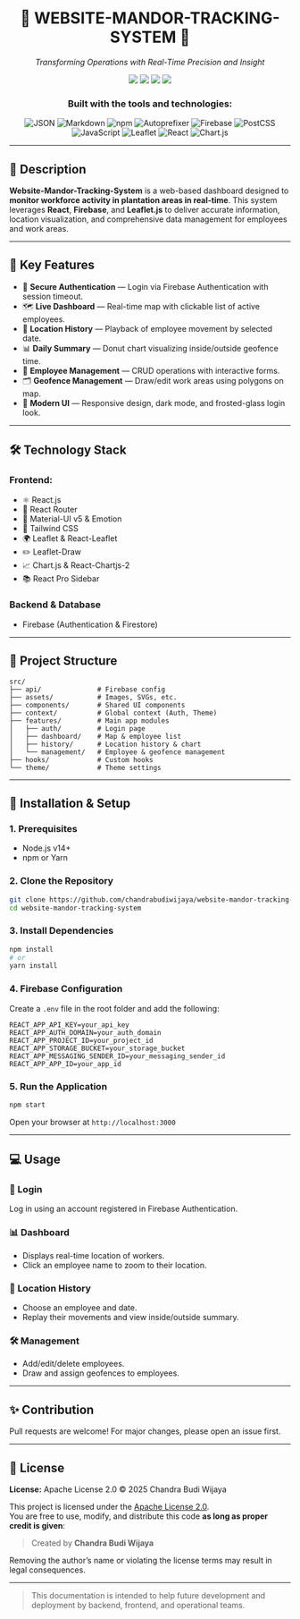 <div align="center">
<h1 align="center">📍 WEBSITE-MANDOR-TRACKING-SYSTEM 📍</h1>

<p align="center"><i>Transforming Operations with Real-Time Precision and Insight</i></p>

<p align="center">
  <img src="https://img.shields.io/badge/last%20commit-last%20friday-informational?style=flat-square" />
  <img src="https://img.shields.io/badge/javascript-96.8%25-yellow?style=flat-square" />
  <img src="https://img.shields.io/badge/languages-3-blue?style=flat-square" />
  <img src="https://img.shields.io/badge/license-Apache--2.0-green.svg?style=flat-square" />
</p>

### Built with the tools and technologies:

![JSON](https://img.shields.io/badge/JSON-black?style=for-the-badge&logo=json)
![Markdown](https://img.shields.io/badge/Markdown-black?style=for-the-badge&logo=markdown)
![npm](https://img.shields.io/badge/npm-CB3837?style=for-the-badge&logo=npm&logoColor=white)
![Autoprefixer](https://img.shields.io/badge/Autoprefixer-DD3735?style=for-the-badge&logo=autoprefixer&logoColor=white)
![Firebase](https://img.shields.io/badge/Firebase-FFCA28?style=for-the-badge&logo=firebase&logoColor=white)
![PostCSS](https://img.shields.io/badge/PostCSS-DD3A0A?style=for-the-badge&logo=postcss&logoColor=white)
![JavaScript](https://img.shields.io/badge/JavaScript-F7DF1E?style=for-the-badge&logo=javascript&logoColor=black)
![Leaflet](https://img.shields.io/badge/Leaflet-199900?style=for-the-badge&logo=leaflet&logoColor=white)
![React](https://img.shields.io/badge/React-61DAFB?style=for-the-badge&logo=react&logoColor=black)
![Chart.js](https://img.shields.io/badge/Chart.js-FF6384?style=for-the-badge&logo=chartdotjs&logoColor=white)
</div>

---

## 📘 Description

**Website-Mandor-Tracking-System** is a web-based dashboard designed to **monitor workforce activity in plantation areas in real-time**. This system leverages **React**, **Firebase**, and **Leaflet.js** to deliver accurate information, location visualization, and comprehensive data management for employees and work areas.

---

## 🚀 Key Features

- 🔐 **Secure Authentication** — Login via Firebase Authentication with session timeout.
- 🗺️ **Live Dashboard** — Real-time map with clickable list of active employees.
- 📍 **Location History** — Playback of employee movement by selected date.
- 📊 **Daily Summary** — Donut chart visualizing inside/outside geofence time.
- 👥 **Employee Management** — CRUD operations with interactive forms.
- 🗂️ **Geofence Management** — Draw/edit work areas using polygons on map.
- 🌙 **Modern UI** — Responsive design, dark mode, and frosted-glass login look.

---

## 🛠️ Technology Stack

### Frontend:
- ⚛️ React.js
- 🧭 React Router
- 🎨 Material-UI v5 & Emotion
- 💨 Tailwind CSS
- 🌍 Leaflet & React-Leaflet
- ✏️ Leaflet-Draw
- 📈 Chart.js & React-Chartjs-2
- 📚 React Pro Sidebar

### Backend & Database

- Firebase (Authentication & Firestore)

---

## 📁 Project Structure

```
src/
├── api/              # Firebase config
├── assets/           # Images, SVGs, etc.
├── components/       # Shared UI components
├── context/          # Global context (Auth, Theme)
├── features/         # Main app modules
│   ├── auth/         # Login page
│   ├── dashboard/    # Map & employee list
│   ├── history/      # Location history & chart
│   └── management/   # Employee & geofence management
├── hooks/            # Custom hooks
└── theme/            # Theme settings
```

---

## 🧰 Installation & Setup

### 1. Prerequisites

- Node.js v14+
- npm or Yarn

### 2. Clone the Repository

```bash
git clone https://github.com/chandrabudiwijaya/website-mandor-tracking-system.git
cd website-mandor-tracking-system
```

### 3. Install Dependencies

```bash
npm install
# or
yarn install
```

### 4. Firebase Configuration

Create a `.env` file in the root folder and add the following:

```
REACT_APP_API_KEY=your_api_key
REACT_APP_AUTH_DOMAIN=your_auth_domain
REACT_APP_PROJECT_ID=your_project_id
REACT_APP_STORAGE_BUCKET=your_storage_bucket
REACT_APP_MESSAGING_SENDER_ID=your_messaging_sender_id
REACT_APP_APP_ID=your_app_id
```

### 5. Run the Application

```bash
npm start
```

Open your browser at `http://localhost:3000`

---

## 💻 Usage

### 🔐 Login

Log in using an account registered in Firebase Authentication.

### 📊 Dashboard

- Displays real-time location of workers.
- Click an employee name to zoom to their location.

### 🧭 Location History

- Choose an employee and date.
- Replay their movements and view inside/outside summary.

### 🛠️ Management

- Add/edit/delete employees.
- Draw and assign geofences to employees.

---

## ✨ Contribution

Pull requests are welcome! For major changes, please open an issue first.

---

## 📝 License

**License:** Apache License 2.0 © 2025 Chandra Budi Wijaya

This project is licensed under the [Apache License 2.0](./LICENSE).  
You are free to use, modify, and distribute this code **as long as proper credit is given**:

> Created by **Chandra Budi Wijaya**

Removing the author’s name or violating the license terms may result in legal consequences.

---

> This documentation is intended to help future development and deployment by backend, frontend, and operational teams.